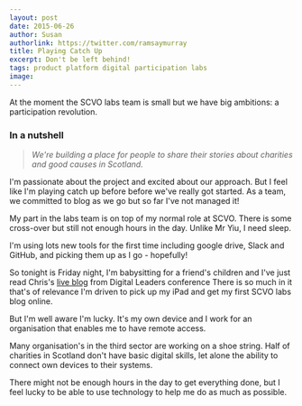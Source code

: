 ```yaml
---
layout: post
date: 2015-06-26
author: Susan
authorlink: https://twitter.com/ramsaymurray
title: Playing Catch Up
excerpt: Don't be left behind!
tags: product platform digital participation labs
image: 
---
```


At the moment the SCVO labs team is small but we have big ambitions: a participation revolution.

### In a nutshell

> *We're building a place for people to share their stories about charities and good causes in Scotland.*

I'm passionate about the project and excited about our approach. But I feel like I'm playing catch up before before we've really got started. As a team, we committed to blog as we go but so far I've not managed it! 

My part in the labs team is on top of my normal role at SCVO.  There is some cross-over but still not enough hours in the day.  Unlike Mr Yiu, I need sleep.

I'm using lots new tools for the first time including google drive, Slack and GitHub, and picking them up as I go - hopefully!

So tonight is Friday night, I'm babysitting for a friend's children and I've just read Chris's [live blog](http://yiu.co.uk/blog/nd15-live-blog/) from Digital Leaders conference 
There is so much in it that's of relevance I'm driven to pick up my iPad and get my first SCVO labs blog online.

But I'm well aware I'm lucky.  It's my own device and I work for an organisation that enables me to have remote access.  

Many organisation's in the third sector are working on a shoe string. Half of charities in Scotland don't have basic digital skills, let alone the ability to connect own devices to their systems. 

There might not be enough hours in the day to get everything done, but I feel lucky to be able to use technology to help me do as much as possible.

